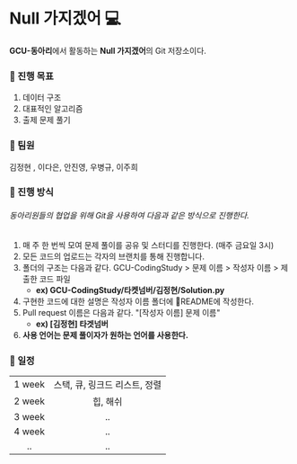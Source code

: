 # Null 가지겠어 :computer:

**GCU-동아리**에서 활동하는 **Null 가지겠어**의 Git 저장소이다.

### :page_facing_up: 진행 목표
1. 데이터 구조
2. 대표적인 알고리즘
3. 출제 문제 풀기

### :baby: 팀원

김정현 , 이다은, 안진영, 우병규, 이주희

### :pushpin: 진행 방식
###### 동아리원들의 협업을 위해 Git을 사용하여 다음과 같은 방식으로 진행한다.
1. 매 주 한 번씩 모여 문제 풀이를 공유 및 스터디를 진행한다. (매주 금요일 3시)
2. 모든 코드의 업로드는 각자의 브랜치를 통해 진행합니다.
3. 폴더의 구조는 다음과 같다. GCU-CodingStudy > 문제 이름 > 작성자 이름 > 제출한 코드 파일 
   - **ex) GCU-CodingStudy/타켓넘버/김정현/Solution.py**
4. 구현한 코드에 대한 설명은 작성자 이름 폴더에 :notebook_with_decorative_cover:README에 작성한다.
5. Pull request 이름은 다음과 같다. "[작성자 이름] 문제 이름" 
   - **ex) [김정현] 타겟넘버**
6. **사용 언어는 문제 풀이자가 원하는 언어를 사용한다.**


### :blue_book: 일정
|        |                        |
| :----: | :--------------------: |
| 1 week | 스택, 큐, 링크드 리스트, 정렬 |
| 2 week |  힙, 해쉬     |
| 3 week |  ..    |
| 4 week |  ..   |
| .. |  ..   |




